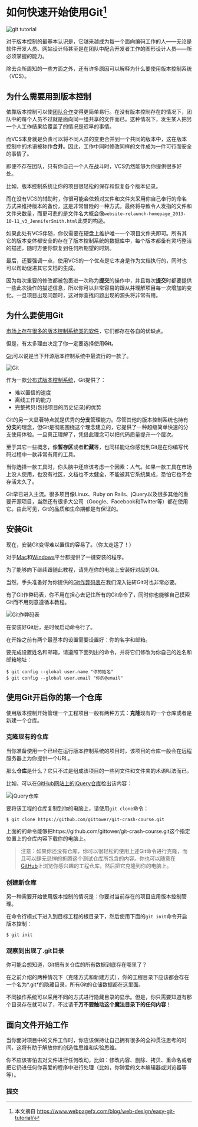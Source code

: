 # 如何快速开始使用Git[^ref]

![git tutorial](../images/git_tutorial_guide_thumbnail.png)

对于版本控制的最基本认识是，它越来越成为每一个面向编码工作的人——无论是软件开发人员、网站设计师甚至是在团队中配合开发者工作的图形设计人员——所必须掌握的能力。

除去众所周知的一些方面之外，还有许多原因可以解释为什么要使用版本控制系统（VCS）。

## 为什么需要用到版本控制

依靠版本控制可以使[团队合作](https://www.webpagefx.com/blog/web-design/the-key-to-successful-collaboration/)变得更简单易行。在没有版本控制存在的情况下，团队中的每个人员不过就是面向同一组共享的文件而已。这种情况下，发生某人把另一个人工作结果给覆盖了的情况是迟早的事情。

而VCS本身就是负责可以将不同人员的变更合并到一个共同的版本中，这在版本控制中的术语被称作**合并**。因此，工作中同时修改同样的文件成为一件可行而安全的事情了。

即便不存在团队，只有你自己一个人在战斗时，VCS仍然能够为你提供很多好处。

比如，版本控制系统让你的项目很轻松的保存和恢复各个版本记录。

而在没有VCS的辅助时，你很可能会依赖对文件和文件夹采用你自己奉行的命名方式来维持版本的备份，这是非常冒险的一种方式，最终将导致令人发指的文件和文件夹数量，而更可悲的是文件名大概会像`website-relaunch-homepage_2013-10-11_v3_JenniferSmith.html`此类的构造。

如果此处有VCS伴随，你仅需要在硬盘上维护唯一一个项目文件夹即可。所有其它的版本变体都安全的存在了版本控制系统的数据库中，每个版本都备有灵巧整洁的描述，随时方便你恢复到任何所期望的时刻。

最后，还要强调一点，使用VCS的一个优点是它本身是作为文档执行的，同时也可以帮助促进其它文档的生成。

因为每次重要的修改都被包裹进一次称为**提交**的操作中，并且每次**提交**时都要提供一些此次操作的描述信息，所以你可以非常容易的跟从并理解项目每一次增加的变化。一旦项目出现问题时，这对你查找问题出现的源头将非常有用。

## 为什么要使用Git

[市场上存在很多的版本控制系统类的软件](https://www.webpagefx.com/blog/web-design/the-ultimate-guide-to-version-control-for-designers/)，它们都存在各自的优缺点。

但是，有太多理由决定了你一定要选择使用**Git**。

[Git](http://git-scm.com/)可以说是当下开源版本控制系统中最流行的一款了。

![Git](../images/git_home.jpg)

作为一款[分布式版本控制系统](http://en.wikipedia.org/wiki/Distributed_revision_control)，Git提供了：

- 难以置信的速度
- 离线工作的能力
- 完整拷贝(包括项目的历史记录)的优势

Git的另一大显著特点就是优秀的**分支**管理能力。尽管其他的版本控制系统也持有**分支**的理念，但Git是彻底围绕这个理念建立的，它提供了一种超级简单快速的分支使用体验。一旦真正理解了，凭借此理念可以把代码质量提升一个层次。

至于其它一些概念，像**暂存区**或者**贮藏**等，也同样能让你感觉到Git是在你编写代码过程中一款非常有用的工具。

当你选择一款工具时，你头脑中还应该考虑一个因素：人气。如果一款工具在市场上没人使用，也没有社区，文档也不太健全，不能被其它系统集成，恐怕它也不会存活太久了。

Git早已进入主流。很多项目像Linux、Ruby on Rails、jQuery以及很多其他的重要开源项目，当然还有很多大公司（Google、Facebook和Twitter等）都在使用它。由此可见，Git的品质和生命期都是有保证的。

## 安装Git

现在，安装Git变得难以置信的容易了。（你太走运了！）

对于[Mac](http://code.google.com/p/git-osx-installer)和[Windows](http://code.google.com/p/msysgit)平台都提供了一键安装的程序。

为了能够向下继续跟随此教程，请先在你的电脑上安装好对应的Git。

当然，手头准备好为你提供的[Git作弊码表](https://www.git-tower.com/blog/git-cheat-sheet/)在我们深入钻研Git时也非常必要。

有了Git作弊码表，你不用在担心去记住所有的Git命令了，同时你也能够自己摸索Git而不用刻意遵循本教程。

![Git作弊码表](../images/git-cheat-sheet.png)

在安装好Git后，是时候启动命令行了。

在开始之前有两个最基本的设置需要设置好：你的名字和邮箱。

要完成设置姓名和邮箱，请遵照下面列出的命令，并将它们修改为你自己的姓名和邮箱地址：

```git
$ git config --global user.name "你的姓名"
$ git config --global user.email "你的@email"
```
## 使用Git开启你的第一个仓库

使用版本控制开始管理一个工程项目一般有两种方式：**克隆**现有的一个仓库或者是新建一个仓库。

### 克隆现有的仓库

当你准备使用一个已经在运行版本控制系统的项目时，该项目的仓库一般会在远程服务器上为你提供一个URL。

那么**仓库**是什么？它只不过是组成该项目的一些列文件和文件夹的术语叫法而已。

比如，可以在[GitHub网站上的jQuery仓库](https://github.com/jquery/jquery)检出该内容：

![jQuery仓库](../images/github_jquery_repository.jpg)

要将该工程的仓库复制到你的电脑上，请使用`git clone`命令：

```git
$ git clone https://github.com/gittower/git-crash-course.git
```
上面的的命令能够把https://github.com/gittower/git-crash-course.git这个指定位置上的仓库内容下载你的电脑上。

> 注意：如果你还没有仓库，你可以很轻松的使用上述Git命令进行克隆，而且可以肆无忌惮的折腾这个测试仓库所包含的内容。你也可以随意在[GitHub](https://github.com/repositories)上浏览你感兴趣的工程仓库，然后把它克隆到你的电脑上。

### 创建新仓库

另一种需要开始使用版本控制的情况是：你要对当前存在的项目应用版本控制管理。

在命令行模式下进入到目标工程的根目录下，然后使用下面的`git init`命令开启版本控制：

```git 
$ git init
```

### 观察到出现了.git目录

你可能会想知道，Git把有关仓库的所有数据到底存在哪里了？

在之前介绍的两种情况下（克隆方式和新建方式），你的工程目录下应该都会存在一个名为*.git*的隐藏目录，所有Git的仓储数据都在这里面。

不同操作系统可以采用不同的方式进行隐藏目录的显示。但是，你只需要知道有那个目录存在就可以了，不过请**千万不要触动这个魔法目录下的任何内容**！

## 面向文件开始工作

当你面对项目中的文件工作时，你应该保持让自己拥有很多的全神贯注思考的时间，这将有助于解放你的创造性思维和实验思维。

你不应该害怕去对文件进行任何改动，比如：修改内容、删除、拷贝、重命名或者把它扔进任何你喜爱的程序中进行处理（比如，你钟爱的文本编辑器或浏览器等等）。

### 提交





[^ref]: 本文摘自 https://www.webpagefx.com/blog/web-design/easy-git-tutorial/